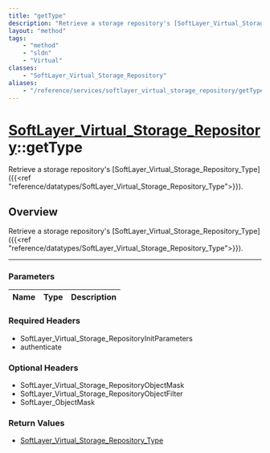 ```yaml
---
title: "getType"
description: "Retrieve a storage repository's [SoftLayer_Virtual_Storage_Repository_Type]({{<ref 'reference/datatypes/SoftLayer_Virtua... "
layout: "method"
tags:
    - "method"
    - "sldn"
    - "Virtual"
classes:
    - "SoftLayer_Virtual_Storage_Repository"
aliases:
    - "/reference/services/softlayer_virtual_storage_repository/getType"
---
```

# [SoftLayer_Virtual_Storage_Repository](/reference/services/SoftLayer_Virtual_Storage_Repository)::getType


Retrieve a storage repository's [SoftLayer_Virtual_Storage_Repository_Type]({{<ref "reference/datatypes/SoftLayer_Virtual_Storage_Repository_Type">}}).


## Overview 
Retrieve a storage repository's [SoftLayer_Virtual_Storage_Repository_Type]({{<ref "reference/datatypes/SoftLayer_Virtual_Storage_Repository_Type">}}).

-----

### Parameters 
|Name | Type | Description |
| --- | --- | --- |


### Required Headers
* SoftLayer_Virtual_Storage_RepositoryInitParameters
* authenticate


### Optional Headers
* SoftLayer_Virtual_Storage_RepositoryObjectMask
* SoftLayer_Virtual_Storage_RepositoryObjectFilter
* SoftLayer_ObjectMask

### Return Values
* <a href='/reference/datatypes/SoftLayer_Virtual_Storage_Repository_Type'>SoftLayer_Virtual_Storage_Repository_Type </a>





